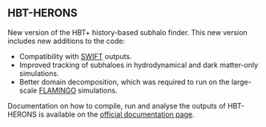 ## HBT-HERONS

New version of the HBT+ history-based subhalo finder. This new version includes new additions to the code:

 - Compatibility with [SWIFT](https://swift.strw.leidenuniv.nl/) outputs.
 - Improved tracking of subhaloes in hydrodynamical and dark matter-only simulations.
 - Better domain decomposition, which was required to run on the large-scale [FLAMINGO](https://flamingo.strw.leidenuniv.nl/) simulations.

Documentation on how to compile, run and analyse the outputs of HBT-HERONS is available on the [official documentation page](https://hbt-herons.strw.leidenuniv.nl/).